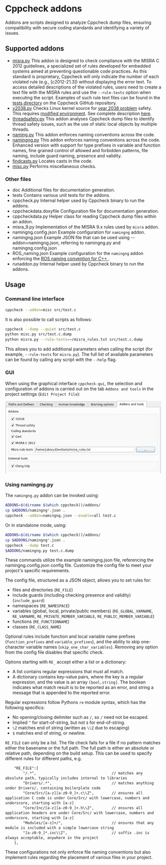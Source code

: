 # Cppcheck addons

Addons are scripts designed to analyze Cppcheck dump files, ensuring compatibility with secure coding standards and identifying a variety of issues.

## Supported addons

+ [misra.py](https://github.com/danmar/cppcheck/blob/main/addons/misra.py) 
  This addon is designed to check compliance with the MISRA C 2012 guidelines, a specialized set of rules developed for embedded systems aimed at preventing questionable code practices. As this standard is proprietary, Cppcheck will only indicate the number of each violated rule (e.g., [c2012-21.3]) without displaying the error text. To access detailed descriptions of the violated rules, users need to create a text file with the MISRA rules and use the `--rule-texts` option when executing the script. Examples of such rule text files can be found in the [tests directory](https://github.com/danmar/cppcheck/blob/main/addons/test/misra/) on the Cppcheck GitHub repository.
+ [y2038.py](https://github.com/danmar/cppcheck/blob/main/addons/y2038.py) 
  Checks Linux kernel source for [year 2038 problem](https://en.wikipedia.org/wiki/Year_2038_problem) safety. This requires [modified environment](https://github.com/3adev/y2038). See complete description [here](https://github.com/danmar/cppcheck/blob/main/addons/doc/y2038.txt).
+ [threadsafety.py](https://github.com/danmar/cppcheck/blob/main/addons/threadsafety.py) 
  This addon analyses Cppcheck dump files to identify thread safety issues, such as the use of static local objects by multiple threads.
+ [naming.py](https://github.com/danmar/cppcheck/blob/main/addons/naming.py)
  This addon enforces naming conventions across the code.
+ [namingng.py](https://github.com/danmar/cppcheck/blob/main/addons/namingng.py)
  This addon enforces naming conventions across the code. Enhanced version with support for type prefixes in variable and function names, fine grained control of allowed and forbidden patterns, file naming, include guard naming, presence and validity.
+ [findcasts.py](https://github.com/danmar/cppcheck/blob/main/addons/findcasts.py)
  Locates casts in the code.
+ [misc.py](https://github.com/danmar/cppcheck/blob/main/addons/misc.py)
  Performs miscellaneous checks.

### Other files

- doc
  Additional files for documentation generation.
- tests
  Contains various unit tests for the addons.
- cppcheck.py
  Internal helper used by Cppcheck binary to run the addons.
- cppcheckdata.doxyfile
  Configuration file for documentation generation.
- cppcheckdata.py
  Helper class for reading Cppcheck dump files within an addon.
- misra\_9.py
  Implementation of the MISRA 9.x rules used by `misra` addon. 
- namingng.config.json
  Example configuration for `namingng` addon. 
- namingng.json
  Example JSON file that can be used using --addon=namingng.json, referring to namingng.py and namingng.config.json
- ROS\_naming.json
  Example configuration for the `namingng` addon enforcing the [ROS naming convention for C++ ](http://wiki.ros.org/CppStyleGuide#Files).
- runaddon.py
  Internal helper used by Cppcheck binary to run the addons.

## Usage

### Command line interface

```bash
cppcheck --addon=misc src/test.c
```

It is also possible to call scripts as follows:
```bash
cppcheck --dump --quiet src/test.c
python misc.py src/test.c.dump
python misra.py --rule-texts=~/misra_rules.txt src/test.c.dump
```

This allows you to add additional parameters when calling the script (for example, `--rule-texts` for `misra.py`). The full list of available parameters can be found by calling any script with the `--help` flag.

### GUI

When using the graphical interface `cppcheck-gui`, the selection and configuration of addons is carried out on the tab `Addons and tools` in the project settings (`Edit Project File`):

![Screenshot](https://raw.githubusercontent.com/danmar/cppcheck/main/addons/doc/img/cppcheck-gui-addons.png)

### Using namingng.py

The `namingng.py` addon can be invoked using:

```bash
ADDONS=$(dirname $(which cppcheck))/addons/
cp $ADDONS/namingng*.json .
cppcheck --addon=namingng.json --enable=all test.c
```

Or in standalone mode, using:

```bash
ADDONS=$(dirname $(which cppcheck))/addons/
cp $ADDONS/namingng*.json .
cppcheck --dump test.c
$ADDONS/namingng.py test.c.dump
```

These commands utilize the example namingng.json file, referencing the namingng.config.json config file. Customize the config file to meet your project's specific requirements.

The config file, structured as a JSON object, allows you to set rules for:
- files and directories (`RE_FILE`)
- include guards (including checking presence and validity) (`include_guard`)
- namespaces (`RE_NAMESPACE`)
- variables (global, local, private/public members) (`RE_GLOBAL_VARNAME`, `RE_VARNAME`, `RE_PRIVATE_MEMBER_VARIABLE`, `RE_PUBLIC_MEMBER_VARIABLE`)
- functions (`RE_FUNCTIONNAME`)
- classes (`RE_CLASS_NAME`)

Optional rules include function and local variable name prefixes (`function_prefixes` and `variable_prefixes`), and the ability to skip one-character variable names (`skip_one_char_variables`). Removing any option from the config file disables that specific check.

Options starting with `RE_` accept either a list or a dictionary:
- A list contains regular expressions that must all match.
- A dictionary contains key-value pairs, where the key is a regular expression, and the value is an array `[bool,string]`. The boolean indicates what match result is to be reported as an error, and string a message that is appended to the reported error.

Regular expressions follow Pythons `re` module syntax, which has the following specifics:
- No opening/closing delimiter such as `/`, so `/` need not be escaped.
- Implied `^` for start-of-string, but not `$` for end-of-string.
- `\Z` matches end of string (written as `\\Z` due to escaping)
- `$` matches end of string, or newline.

`RE_FILE` can only be a list. The file check fails for a file if no pattern matches either the basename or the full path. The full path is either an absolute or relative path, depending on the build setup. This can be used to specify different rules for different paths, e.g.

```
    "RE_FILE":[
        "/.*",                                  // matches any absolute path, typically includes internal to libraries
        "Drivers/.*",                           // matches anything under Drivers/, containing boilerplate code
        "Core/Src/[a-z][a-z0-9_]+.c\\Z",        // ensures all application C code is under Core/Src/ with lowercase, numbers and underscore, starting with [a-z]
        "Core/Inc/[a-z][a-z0-9_]+.h\\Z",        // ensures all application headers are under Core/Src/ with lowercase, numbers and underscore, starting with [a-z]
        "Modules/[a-z]+/",                      // ensures that any module is included with a simple lowercase string
        "[a-z0-9_]*.inc\\Z",                    // suffix .inc is always acceptable, anywhere in the project
    ],
```

These configurations not only enforce file naming conventions but also implement rules regarding the placement of various files in your project.
